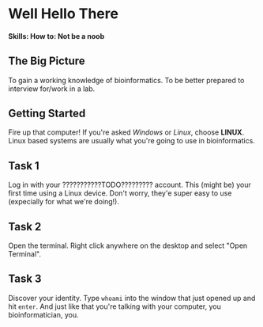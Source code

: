# Well Hello There
#### Skills: How to: Not be a noob

## The Big Picture

To gain a working knowledge of bioinformatics. To be better prepared to interview for/work in a lab.

## Getting Started

Fire up that computer! If you're asked *Windows* or *Linux*, choose **LINUX**. Linux based systems are usually what you're 
going to use in bioinformatics.

## Task 1

Log in with your ???????????TODO????????? account. This (might be) your first time using a Linux device. Don't worry, they'e
super easy to use (expecially for what we're doing!).

## Task 2

Open the terminal. Right click anywhere on the desktop and select "Open Terminal".

## Task 3

Discover your identity. Type `whoami` into the window that just opened up and hit `enter`. And just like that you're talking
with your computer, you bioinformatician, you.
